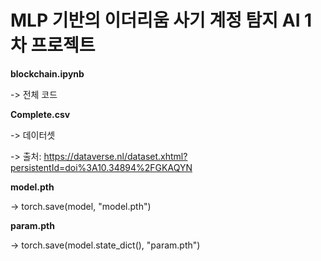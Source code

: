 # MLP 기반의 이더리움 사기 계정 탐지 AI 1차 프로젝트

**blockchain.ipynb**

-> 전체 코드

**Complete.csv**

-> 데이터셋

-> 출처: https://dataverse.nl/dataset.xhtml?persistentId=doi%3A10.34894%2FGKAQYN

**model.pth**

-> torch.save(model, "model.pth")

**param.pth**

-> torch.save(model.state_dict(), "param.pth")
